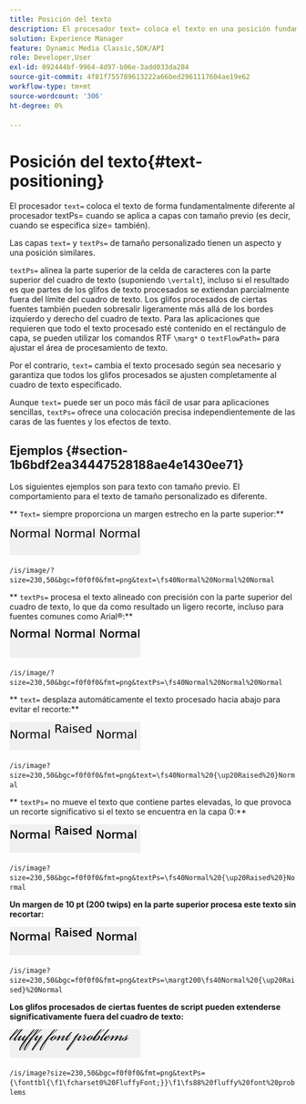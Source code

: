 ```yaml
---
title: Posición del texto
description: El procesador text= coloca el texto en una posición fundamentalmente diferente al procesador textPs= cuando se aplica a capas con tamaño previo (es decir, cuando se especifica size=).
solution: Experience Manager
feature: Dynamic Media Classic,SDK/API
role: Developer,User
exl-id: 092444bf-9964-4d97-b06e-3add033da284
source-git-commit: 4f81f755789613222a66bed2961117604ae19e62
workflow-type: tm+mt
source-wordcount: '306'
ht-degree: 0%

---
```


# Posición del texto{#text-positioning}

El procesador `text=` coloca el texto de forma fundamentalmente diferente al procesador textPs= cuando se aplica a capas con tamaño previo (es decir, cuando se especifica size= también).

Las capas `text=` y `textPs=` de tamaño personalizado tienen un aspecto y una posición similares.

`textPs=` alinea la parte superior de la celda de caracteres con la parte superior del cuadro de texto (suponiendo `\vertalt`), incluso si el resultado es que partes de los glifos de texto procesados se extiendan parcialmente fuera del límite del cuadro de texto. Los glifos procesados de ciertas fuentes también pueden sobresalir ligeramente más allá de los bordes izquierdo y derecho del cuadro de texto. Para las aplicaciones que requieren que todo el texto procesado esté contenido en el rectángulo de capa, se pueden utilizar los comandos RTF `\marg*` o `textFlowPath=` para ajustar el área de procesamiento de texto.

Por el contrario, `text=` cambia el texto procesado según sea necesario y garantiza que todos los glifos procesados se ajusten completamente al cuadro de texto especificado.

Aunque `text=` puede ser un poco más fácil de usar para aplicaciones sencillas, `textPs=` ofrece una colocación precisa independientemente de las caras de las fuentes y los efectos de texto.

## Ejemplos {#section-1b6bdf2ea34447528188ae4e1430ee71}

Los siguientes ejemplos son para texto con tamaño previo. El comportamiento para el texto de tamaño personalizado es diferente.

** `Text=` siempre proporciona un margen estrecho en la parte superior:**

![Ejemplo de colocación de texto en una imagen](assets/tp01.png)

`/is/image/?size=230,50&bgc=f0f0f0&fmt=png&text=\fs40Normal%20Normal%20Normal`

** `textPs=` procesa el texto alineado con precisión con la parte superior del cuadro de texto, lo que da como resultado un ligero recorte, incluso para fuentes comunes como Arial®:**

![Ejemplo de colocación de texto en dos imágenes](assets/tp02.png)

`/is/image/?size=230,50&bgc=f0f0f0&fmt=png&textPs=\fs40Normal%20Normal%20Normal`

** `text=` desplaza automáticamente el texto procesado hacia abajo para evitar el recorte:**

![Ejemplo de colocación de texto en tres imágenes](assets/tp03.png)

`/is/image?size=230,50&bgc=f0f0f0&fmt=png&text=\fs40Normal%20{\up20Raised%20}Normal`

** `textPs=` no mueve el texto que contiene partes elevadas, lo que provoca un recorte significativo si el texto se encuentra en la capa 0:**

![Ejemplo de colocación de texto en cuatro imágenes](assets/tp04.png)

`/is/image?size=230,50&bgc=f0f0f0&fmt=png&textPs=\fs40Normal%20{\up20Raised%20}Normal`

**Un margen de 10 pt (200 twips) en la parte superior procesa este texto sin recortar:**

![Ejemplo de colocación de texto de cinco imágenes](assets/tp05.png)

`/is/image?size=230,50&bgc=f0f0f0&fmt=png&textPs=\margt200\fs40Normal%20{\up20Raised}%20Normal`

**Los glifos procesados de ciertas fuentes de script pueden extenderse significativamente fuera del cuadro de texto:**

![Ejemplo de colocación de texto de seis imágenes](assets/tp06.png)

`/is/image?size=230,50&bgc=f0f0f0&fmt=png&textPs={\fonttbl{\f1\fcharset0%20FluffyFont;}}\f1\fs88%20fluffy%20font%20problems`
